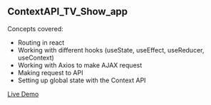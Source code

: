 ## ContextAPI_TV_Show_app

Concepts covered:
<ul>
<li>Routing in react</li>
<li>Working with different hooks (useState, useEffect, useReducer, useContext)</li>
<li>Working with Axios to make AJAX request</li>
<li>Making request to API</li>
<li>Setting up global state with the Context API</li>
</ul>


[Live Demo](https://tvshow-contextapi.netlify.app/)

